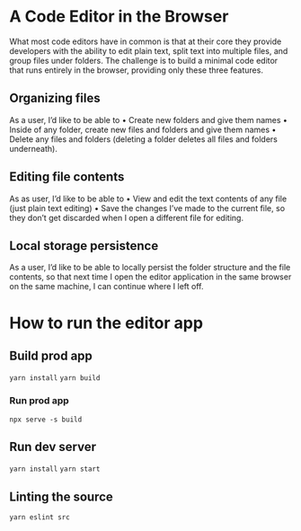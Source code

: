 # A Code Editor in the Browser

What most code editors have in common is that at their core they provide developers
with the ability to edit plain text, split text into multiple files, and group files under folders.
The challenge is to build a minimal code editor that runs entirely in the browser, providing
only these three features.

## Organizing files

As a user, I’d like to be able to
• Create new folders and give them names
• Inside of any folder, create new files and folders and give them names
• Delete any files and folders (deleting a folder deletes all files and folders underneath).

## Editing file contents

As as user, I’d like to be able to
• View and edit the text contents of any file (just plain text editing)
• Save the changes I’ve made to the current file, so they don’t get discarded when I open
a different file for editing.

## Local storage persistence

As a user, I’d like to be able to locally persist the folder structure and the file contents, so
that next time I open the editor application in the same browser on the same machine, I
can continue where I left off.


# How to run the editor app

## Build prod app

`yarn install`
`yarn build`

### Run prod app

`npx serve -s build`

## Run dev server

`yarn install`
`yarn start`

## Linting the source

`yarn eslint src `
